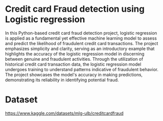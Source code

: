 
# Credit card Fraud detection using Logistic regression

In this Python-based credit card fraud detection project, logistic regression is applied as a fundamental yet effective machine learning model to assess and predict the likelihood of fraudulent credit card transactions. The project emphasizes simplicity and clarity, serving as an introductory example that highlights the accuracy of the logistic regression model in discerning between genuine and fraudulent activities. Through the utilization of historical credit card transaction data, the logistic regression model undergoes training to understand patterns indicative of fraudulent behavior. The project showcases the model's accuracy in making predictions, demonstrating its reliability in identifying potential fraud. 

# Dataset 
https://www.kaggle.com/datasets/mlg-ulb/creditcardfraud
